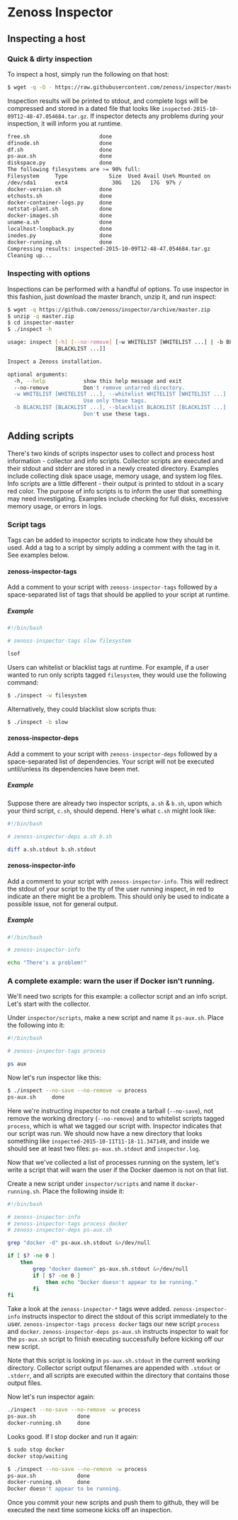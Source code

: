 # Zenoss Inspector

## Inspecting a host

### Quick & dirty inspection
To inspect a host, simply run the following on that host:

```bash
$ wget -q -O - https://raw.githubusercontent.com/zenoss/inspector/master/bootstrap.sh | sudo sh
```

Inspection results will be printed to stdout, and complete logs will be compressed and stored in
a dated file that looks like ```inspected-2015-10-09T12-48-47.054684.tar.gz```. If inspector detects
any problems during your inspection, it will inform you at runtime.

```bash
free.sh                      done
dfinode.sh                   done
df.sh                        done
ps-aux.sh                    done
diskspace.py                 done
The following filesystems are >= 90% full:
Filesystem     Type             Size  Used Avail Use% Mounted on
/dev/sda1      ext4              30G   12G   17G  97% /
docker-version.sh            done
etchosts.sh                  done
docker-container-logs.py     done
netstat-plant.sh             done
docker-images.sh             done
uname-a.sh                   done
localhost-loopback.py        done
inodes.py                    done
docker-running.sh            done
Compressing results: inspected-2015-10-09T12-48-47.054684.tar.gz
Cleaning up...
```

### Inspecting with options
Inspections can be performed with a handful of options. To use inspector in this fashion, just
download the master branch, unzip it, and run inspect:

```bash
$ wget -q https://github.com/zenoss/inspector/archive/master.zip
$ unzip -q master.zip
$ cd inspector-master
$ ./inspect -h

usage: inspect [-h] [--no-remove] [-w WHITELIST [WHITELIST ...] | -b BLACKLIST
               [BLACKLIST ...]]

Inspect a Zenoss installation.

optional arguments:
  -h, --help            show this help message and exit
  --no-remove           Don't remove untarred directory.
  -w WHITELIST [WHITELIST ...], --whitelist WHITELIST [WHITELIST ...]
                        Use only these tags.
  -b BLACKLIST [BLACKLIST ...], --blacklist BLACKLIST [BLACKLIST ...]
                        Don't use these tags.
```

## Adding scripts
There's two kinds of scripts inspector uses to collect and process host information - collector
and info scripts. Collector scripts are executed and their stdout and stderr are stored in a
newly created directory. Examples include collecting disk space usage, memory usage, and system log
files. Info scripts are a little different - their output is printed to stdout in a scary red color.
The purpose of info scripts is to inform the user that something may need investigating. Examples
include checking for full disks, excessive memory usage, or errors in logs.

### Script tags
Tags can be added to inspector scripts to indicate how they should be used. Add a tag to a script
by simply adding a comment with the tag in it. See examples below.

#### zenoss-inspector-tags
Add a comment to your script with ```zenoss-inspector-tags``` followed by a space-separated list of
tags that should be applied to your script at runtime.

##### Example
```bash
#!/bin/bash

# zenoss-inspector-tags slow filesystem

lsof
```

Users can whitelist or blacklist tags at runtime. For example, if a user wanted to run only scripts
tagged ```filesystem```, they would use the following command:

```bash
$ ./inspect -w filesystem
```

Alternatively, they could blacklist slow scripts thus:

```bash
$ ./inspect -b slow
```

#### zenoss-inspector-deps
Add a comment to your script with ```zenoss-inspector-deps``` followed by a space-separated list of
dependencies. Your script will not be executed until/unless its dependencies have been met.

##### Example
Suppose there are already two inspector scripts, ```a.sh``` & ```b.sh```, upon which your third
script, ```c.sh```, should depend. Here's what ```c.sh``` might look like:

```bash
#!/bin/bash

# zenoss-inspector-deps a.sh b.sh

diff a.sh.stdout b.sh.stdout
```

#### zenoss-inspector-info
Add a comment to your script with ```zenoss-inspector-info```. This will redirect the stdout of your
script to the tty of the user running inspect, in red to indicate an there might be a problem. This
should only be used to indicate a possible issue, not for general output.

##### Example
```bash
#!/bin/bash

# zenoss-inspector-info

echo "There's a problem!"
```

### A complete example: warn the user if Docker isn't running.

We'll need two scripts for this example: a collector script and an info script. Let's start with
the collector.

Under ```inspector/scripts```, make a new script and name it ```ps-aux.sh```. Place the following
into it:

```bash
#!/bin/bash

# zenoss-inspector-tags process

ps aux
```

Now let's run inspector like this:

```bash
$ ./inspect --no-save --no-remove -w process
ps-aux.sh     done
```

Here we're instructing inspector to not create a tarball (```--no-save```), not remove the
working directory (```--no-remove```) and to whitelist scripts tagged ```process```, which is what we
tagged our script with. Inspector indicates that our script was run. We should now have a new
directory that looks something like ```inspected-2015-10-11T11-18-11.347149```, and inside we should
see at least two files: ```ps-aux.sh.stdout``` and ```inspector.log```.

Now that we've collected a list of processes running on the system, let's write a script that will
warn the user if the Docker daemon is not on that list.

Create a new script under ```inspector/scripts``` and name it ```docker-running.sh```. Place the
following inside it:

```bash
#!/bin/bash

# zenoss-inspector-info
# zenoss-inspector-tags process docker
# zenoss-inspector-deps ps-aux.sh

grep "docker -d" ps-aux.sh.stdout &>/dev/null

if [ $? -ne 0 ]
    then
        grep "docker daemon" ps-aux.sh.stdout &>/dev/null
        if [ $? -ne 0 ]
            then echo "Docker doesn't appear to be running."
        fi
fi
```

Take a look at the ```zenoss-inspector-*``` tags weve added. ```zenoss-inspector-info``` instructs
inspector to direct the stdout of this script immediately to the user.
```zenoss-inspector-tags process docker``` tags our new script ```process``` and ```docker```.
```zenoss-inspector-deps ps-aux.sh``` instructs inspector to wait for the ```ps-aux.sh``` script
to finish executing successfully before kicking off our new script.

Note that this script is looking in ```ps-aux.sh.stdout``` in the current working directory. Collector
script output filenames are appended with ```.stdout``` or ```.stderr```, and all scripts are executed
within the directory that contains those output files.

Now let's run inspector again:
```bash
./inspect --no-save --no-remove -w process
ps-aux.sh             done
docker-running.sh     done
```

Looks good. If I stop docker and run it again:

```bash
$ sudo stop docker
docker stop/waiting

$ ./inspect --no-save --no-remove -w process
ps-aux.sh             done
docker-running.sh     done
Docker doesn't appear to be running.
```

Once you commit your new scripts and push them to github, they will be executed the next time
someone kicks off an inspection.
